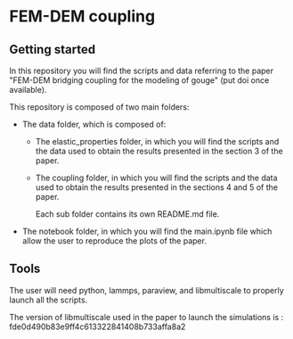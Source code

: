 # FEM-DEM coupling 

## Getting started

In this repository you will find the scripts and data referring to the paper "FEM-DEM bridging coupling for the modeling of gouge" (put doi once available).

This repository is composed of two main folders:

- The data folder, which is composed of:

	- The elastic_properties folder, in which you will find the scripts and the data used to obtain the results presented in the section 3 of the paper.
	
	- The coupling folder, in which you will find the scripts and the data used to obtain the results presented in the sections 4 and 5 of the paper.

		Each sub folder contains its own README.md file.

- The notebook folder, in which you will find the main.ipynb file which allow the user to reproduce the plots of the paper.

## Tools

The user will need python, lammps, paraview, and libmultiscale to properly launch all the scripts. 

The version of libmultiscale used in the paper to launch the simulations is : fde0d490b83e9ff4c613322841408b733affa8a2
